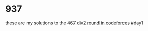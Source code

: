 # 937
these are my solutions to the <a href ="http://codeforces.com/contest/937">467 div2 round in codeforces</a>
#day1
